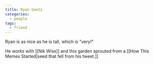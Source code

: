 ```yaml
---
title: Ryan Gantz
categories:
  - people
tags:
  - friend
---
```


Ryan is as nice as he is tall, which is "very!"

He works with [[Nik Wise]] and this garden sprouted from a [[How This Memex Started|seed that fell from his tweet.]]
